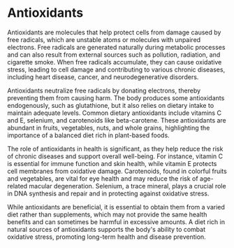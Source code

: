 <!--
source: gpt-40
tags: antioxidants
-->

# Antioxidants

Antioxidants are molecules that help protect cells from damage caused by free radicals, which are unstable atoms or molecules with unpaired electrons. Free radicals are generated naturally during metabolic processes and can also result from external sources such as pollution, radiation, and cigarette smoke. When free radicals accumulate, they can cause oxidative stress, leading to cell damage and contributing to various chronic diseases, including heart disease, cancer, and neurodegenerative disorders.

Antioxidants neutralize free radicals by donating electrons, thereby preventing them from causing harm. The body produces some antioxidants endogenously, such as glutathione, but it also relies on dietary intake to maintain adequate levels. Common dietary antioxidants include vitamins C and E, selenium, and carotenoids like beta-carotene. These antioxidants are abundant in fruits, vegetables, nuts, and whole grains, highlighting the importance of a balanced diet rich in plant-based foods.

The role of antioxidants in health is significant, as they help reduce the risk of chronic diseases and support overall well-being. For instance, vitamin C is essential for immune function and skin health, while vitamin E protects cell membranes from oxidative damage. Carotenoids, found in colorful fruits and vegetables, are vital for eye health and may reduce the risk of age-related macular degeneration. Selenium, a trace mineral, plays a crucial role in DNA synthesis and repair and in protecting against oxidative stress.

While antioxidants are beneficial, it is essential to obtain them from a varied diet rather than supplements, which may not provide the same health benefits and can sometimes be harmful in excessive amounts. A diet rich in natural sources of antioxidants supports the body's ability to combat oxidative stress, promoting long-term health and disease prevention.
